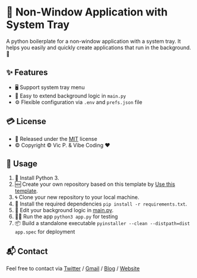 # 🚀 Non-Window Application with System Tray

A python boilerplate for a non-window application with a system tray.
It helps you easily and quickly create applications that run in the background. 🚀

## ✨ Features
- 🖥️ Support system tray menu
- 🔄 Easy to extend background logic in `main.py`
- ⚙️ Flexible configuration via `.env` and `prefs.json` file

## 💳 License
- 📰 Released under the [MIT](LICENSE) license
- ©️ Copyright © Vic P. & Vibe Coding ❤️

## 📖 Usage
1. 🐍 Install Python 3.
2. 🆕 Create your own repository based on this template by [Use this template](https://github.com/new?template_name=non-window-app-tray&template_owner=vic4key).
3. 🌀 Clone your new repository to your local machine.
4. 🔧 Install the required dependencies `pip install -r requirements.txt`.
5. 📝 Edit your background logic in [main.py](main.py).
6. 🏃‍➡️ Run the app `python3 app.py` for testing
7. 📦 Build a standalone executable `pyinstaller --clean --distpath=dist app.spec` for deployment

## 📬 Contact
Feel free to contact via [Twitter](https://twitter.com/vic4key) / [Gmail](mailto:vic4key@gmail.com) / [Blog](https://blog.vic.onl/) / [Website](https://vic.onl/)
